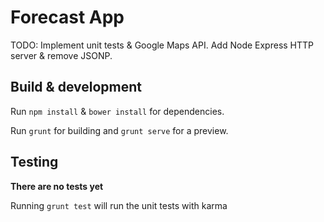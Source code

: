 # Forecast App

TODO: Implement unit tests & Google Maps API. Add Node Express HTTP server & remove JSONP.

## Build & development

Run `npm install` & `bower install` for dependencies.

Run `grunt` for building and `grunt serve` for a preview.

## Testing

**There are no tests yet**

Running `grunt test` will run the unit tests with karma
